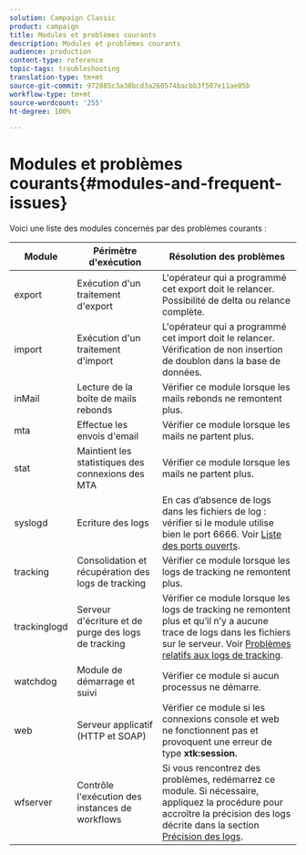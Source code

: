 ```yaml
---
solution: Campaign Classic
product: campaign
title: Modules et problèmes courants
description: Modules et problèmes courants
audience: production
content-type: reference
topic-tags: troubleshooting
translation-type: tm+mt
source-git-commit: 972885c3a38bcd3a260574bacbb3f507e11ae05b
workflow-type: tm+mt
source-wordcount: '255'
ht-degree: 100%

---
```



# Modules et problèmes courants{#modules-and-frequent-issues}

Voici une liste des modules concernés par des problèmes courants :

<table> 
 <thead> 
  <tr> 
   <th> Module </th> 
   <th> Périmètre d'exécution </th> 
   <th> Résolution des problèmes </th> 
  </tr> 
 </thead> 
 <tbody> 
  <tr> 
   <td> export </td> 
   <td> Exécution d'un traitement d'export<br /> </td> 
   <td> L'opérateur qui a programmé cet export doit le relancer. Possibilité de delta ou relance complète.<br /> </td> 
  </tr> 
  <tr> 
   <td> import </td> 
   <td> Exécution d'un traitement d'import<br /> </td> 
   <td> L'opérateur qui a programmé cet import doit le relancer. Vérification de non insertion de doublon dans la base de données.<br /> </td> 
  </tr> 
  <tr> 
   <td> inMail </td> 
   <td> Lecture de la boîte de mails rebonds<br /> </td> 
   <td> Vérifier ce module lorsque les mails rebonds ne remontent plus.<br /> </td> 
  </tr> 
  <tr> 
   <td> mta </td> 
   <td> Effectue les envois d'email<br /> </td> 
   <td> Vérifier ce module lorsque les mails ne partent plus.<br /> </td> 
  </tr> 
  <tr> 
   <td> stat </td> 
   <td> Maintient les statistiques des connexions des MTA<br /> </td> 
   <td> Vérifier ce module lorsque les mails ne partent plus.<br /> </td> 
  </tr> 
  <tr> 
   <td> syslogd </td> 
   <td> Ecriture des logs<br /> </td> 
   <td> En cas d’absence de logs dans les fichiers de log : vérifier si le module utilise bien le port 6666. Voir <a href="../../production/using/general-architecture.md#list-of-open-ports" target="_blank">Liste des ports ouverts</a>.<br /> </td> 
  </tr> 
  <tr> 
   <td> tracking </td> 
   <td> Consolidation et récupération des logs de tracking<br /> </td> 
   <td> Vérifier ce module lorsque les logs de tracking ne remontent plus.<br /> </td> 
  </tr> 
  <tr> 
   <td> trackinglogd </td> 
   <td> Serveur d'écriture et de purge des logs de tracking<br /> </td> 
   <td> Vérifier ce module lorsque les logs de tracking ne remontent plus et qu’il n’y a aucune trace de logs dans les fichiers sur le serveur. Voir <a href="../../production/using/tracking-logs-issues.md" target="_blank">Problèmes relatifs aux logs de tracking</a>.<br /> </td> 
  </tr> 
  <tr> 
   <td> watchdog </td> 
   <td> Module de démarrage et suivi<br /> </td> 
   <td> Vérifier ce module si aucun processus ne démarre.<br /> </td> 
  </tr> 
  <tr> 
   <td> web </td> 
   <td> Serveur applicatif (HTTP et SOAP)<br /> </td> 
   <td> Vérifier ce module si les connexions console et web ne fonctionnent pas et provoquent une erreur de type <strong>xtk:session.</strong><br /> </td> 
  </tr> 
  <tr> 
   <td> wfserver </td> 
   <td> Contrôle l'exécution des instances de workflows<br /> </td> 
   <td> Si vous rencontrez des problèmes, redémarrez ce module. Si nécessaire, appliquez la procédure pour accroître la précision des logs décrite dans la section <a href="../../production/using/log-precision.md" target="_blank">Précision des logs</a>.<br /> </td> 
  </tr> 
 </tbody> 
</table>

